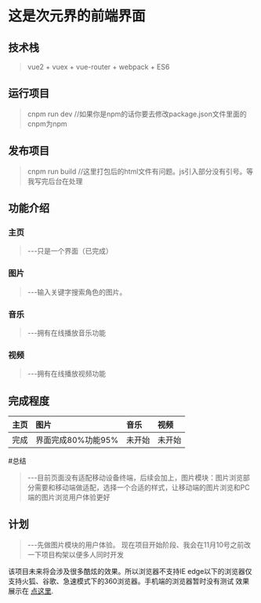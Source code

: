 # 这是次元界的前端界面

## 技术栈
> vue2 + vuex + vue-router + webpack + ES6

## 运行项目
> cnpm run dev //如果你是npm的话你要去修改package.json文件里面的cnpm为npm
## 发布项目
> cnpm run build //这里打包后的html文件有问题。js引入部分没有引号。等我写完后台在处理

## 功能介绍

### 主页
>  ---只是一个界面（已完成）

### 图片
>  ---输入关键字搜索角色的图片。

### 音乐
>  ---拥有在线播放音乐功能

### 视频
>  ---拥有在线播放视频功能

## 完成程度

|主页|图片|音乐|视频|
|:---|:---|:---|:---|
|完成|界面完成80%功能95%|未开始|未开始|

#总结
>  ---目前页面没有适配移动设备终端，后续会加上，图片模块：图片浏览部分需要和移动端做适配，选择一个合适的样式，让移动端的图片浏览和PC端的图片浏览用户体验更好

## 计划
>  ---先做图片模块的用户体验。 现在项目开始阶段、我会在11月10号之前改一下项目构架以便多人同时开发

该项目未来将会涉及很多酷炫的效果。所以浏览器不支持IE edge以下的浏览器仅支持火狐、谷歌、急速模式下的360浏览器。手机端的浏览器暂时没有测试 效果展示在 [点这里](http://www.suzumiya.club).
